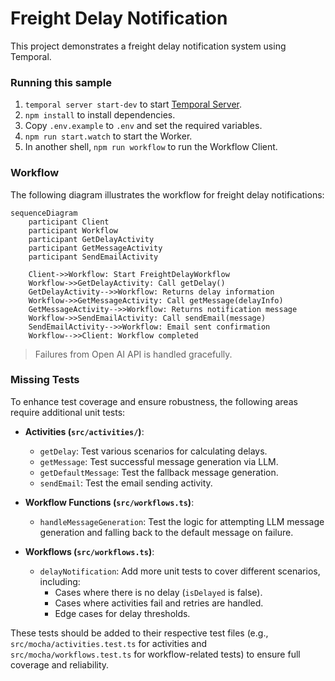 # Freight Delay Notification

This project demonstrates a freight delay notification system using Temporal.

### Running this sample

1. `temporal server start-dev` to start [Temporal Server](https://github.com/temporalio/cli/#installation).
1. `npm install` to install dependencies.
1. Copy `.env.example` to `.env` and set the required variables.
1. `npm run start.watch` to start the Worker.
1. In another shell, `npm run workflow` to run the Workflow Client.

### Workflow

The following diagram illustrates the workflow for freight delay notifications:

```mermaid
sequenceDiagram
    participant Client
    participant Workflow
    participant GetDelayActivity
    participant GetMessageActivity
    participant SendEmailActivity

    Client->>Workflow: Start FreightDelayWorkflow
    Workflow->>GetDelayActivity: Call getDelay()
    GetDelayActivity-->>Workflow: Returns delay information
    Workflow->>GetMessageActivity: Call getMessage(delayInfo)
    GetMessageActivity-->>Workflow: Returns notification message
    Workflow->>SendEmailActivity: Call sendEmail(message)
    SendEmailActivity-->>Workflow: Email sent confirmation
    Workflow-->>Client: Workflow completed
```
> Failures from Open AI API is handled gracefully.

### Missing Tests

To enhance test coverage and ensure robustness, the following areas require additional unit tests:

*   **Activities (`src/activities/`)**:
    *   `getDelay`: Test various scenarios for calculating delays.
    *   `getMessage`: Test successful message generation via LLM.
    *   `getDefaultMessage`: Test the fallback message generation.
    *   `sendEmail`: Test the email sending activity.

*   **Workflow Functions (`src/workflows.ts`)**:
    *   `handleMessageGeneration`: Test the logic for attempting LLM message generation and falling back to the default message on failure.

*   **Workflows (`src/workflows.ts`)**:
    *   `delayNotification`: Add more unit tests to cover different scenarios, including:
        *   Cases where there is no delay (`isDelayed` is false).
        *   Cases where activities fail and retries are handled.
        *   Edge cases for delay thresholds.

These tests should be added to their respective test files (e.g., `src/mocha/activities.test.ts` for activities and `src/mocha/workflows.test.ts` for workflow-related tests) to ensure full coverage and reliability.
